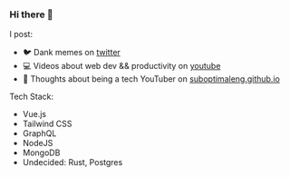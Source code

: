 ### Hi there 👋

I post:
- 🐦 Dank memes on [twitter](twitter.com/SuboptimalEng)
- 💻 Videos about web dev && productivity on [youtube](youtube.com/SuboptimalEng)
- 📖 Thoughts about being a tech YouTuber on [suboptimaleng.github.io](suboptimaleng.github.io)

Tech Stack:
- Vue.js
- Tailwind CSS
- GraphQL
- NodeJS
- MongoDB
- Undecided: Rust, Postgres

<!--
**SuboptimalEng/SuboptimalEng** is a ✨ _special_ ✨ repository because its `README.md` (this file) appears on your GitHub profile.

Here are some ideas to get you started:

- 🔭 I’m currently working on ...
- 🌱 I’m currently learning ...
- 👯 I’m looking to collaborate on ...
- 🤔 I’m looking for help with ...
- 💬 Ask me about ...
- 📫 How to reach me: ...
- 😄 Pronouns: ...
- ⚡ Fun fact: ...
-->
